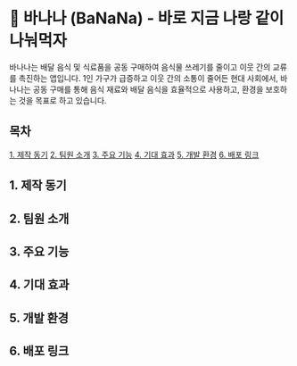 # 🍌 바나나 (BaNaNa) - 바로 지금 나랑 같이 나눠먹자

바나나는 배달 음식 및 식료품을 공동 구매하여 음식물 쓰레기를 줄이고 이웃 간의 교류를 촉진하는 앱입니다. 
1인 가구가 급증하고 이웃 간의 소통이 줄어든 현대 사회에서, 바나나는 공동 구매를 통해 음식 재료와 배달 음식을 효율적으로 사용하고, 환경을 보호하는 것을 목표로 하고 있습니다.

## 목차
[1. 제작 동기](#1-제작-동기)
[2. 팀원 소개](#2-팀원-소개)
[3. 주요 기능](#3-주요-기능)
[4. 기대 효과](#4-기대-효과)
[5. 개발 환경](#5-개발-환경)
[6. 배포 링크](#6-배포-링크)

## 1. 제작 동기

## 2. 팀원 소개

## 3. 주요 기능

## 4. 기대 효과

## 5. 개발 환경

## 6. 배포 링크
